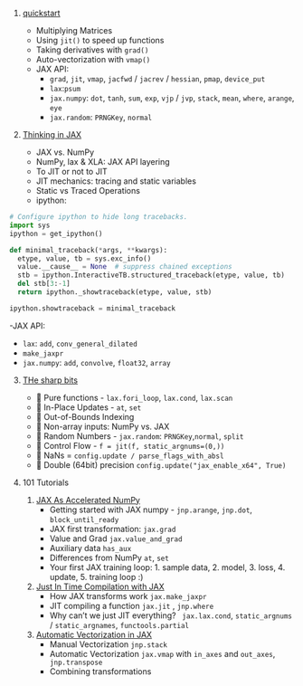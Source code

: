 1. [quickstart](quickstart.ipynb)
   - Multiplying Matrices
   - Using `jit()` to speed up functions
   - Taking derivatives with `grad()`
   - Auto-vectorization with `vmap()`
   - JAX API: 
     - `grad`, `jit`, `vmap`, `jacfwd` / `jacrev` / `hessian`, `pmap`, `device_put`
     - `lax`:`psum`
     - `jax.numpy`: `dot`, `tanh`, `sum`, `exp`, `vjp` / `jvp`, `stack`, `mean`, `where`, `arange`, `eye`
     - `jax.random`: `PRNGKey`, `normal`


2. [Thinking in JAX](thinking_in_jax.ipynb)
   - JAX vs. NumPy
   - NumPy, lax & XLA: JAX API layering
   - To JIT or not to JIT
   - JIT mechanics: tracing and static variables
   - Static vs Traced Operations
   - ipython:
```python
# Configure ipython to hide long tracebacks.
import sys
ipython = get_ipython()

def minimal_traceback(*args, **kwargs):
  etype, value, tb = sys.exc_info()
  value.__cause__ = None  # suppress chained exceptions
  stb = ipython.InteractiveTB.structured_traceback(etype, value, tb)
  del stb[3:-1]
  return ipython._showtraceback(etype, value, stb)

ipython.showtraceback = minimal_traceback
``` 
-JAX API:
- `lax`: `add`, `conv_general_dilated`
- `make_jaxpr`
- `jax.numpy`: `add`, `convolve`, `float32`, `array`

3. [THe sharp bits](Common_Gotchas_in_JAX.ipynb)
   - 🔪 Pure functions - `lax.fori_loop`, `lax.cond`, `lax.scan`
   - 🔪 In-Place Updates - `at`, `set`
   - 🔪 Out-of-Bounds Indexing
   - 🔪 Non-array inputs: NumPy vs. JAX
   - 🔪 Random Numbers - `jax.random`: `PRNGKey`,`normal`, `split`
   - 🔪 Control Flow - `f = jit(f, static_argnums=(0,))`
   - 🔪 NaNs = `config.update / parse_flags_with_absl`
   - 🔪 Double (64bit) precision `config.update("jax_enable_x64", True)`

4. 101 Tutorials
   1. [JAX As Accelerated NumPy](101_tutorials/01-jax-basics.ipynb)
      -  Getting started with JAX numpy - `jnp.arange`, `jnp.dot`, `block_until_ready`
      -  JAX first transformation: `jax.grad`
      -  Value and Grad `jax.value_and_grad`
      -  Auxiliary data `has_aux`
      -  Differences from NumPy `at`, `set`
      -  Your first JAX training loop: 1. sample data, 2. model, 3. loss, 4. update, 5. training loop :)
   2. [Just In Time Compilation with JAX](101_tutorials/02-jitting.ipynb)
      - How JAX transforms work `jax.make_jaxpr`
      - JIT compiling a function `jax.jit` , `jnp.where`
      - Why can’t we just JIT everything? ` jax.lax.cond`,  `static_argnums` / `static_argnames`, `functools.partial`
   3. [Automatic Vectorization in JAX](101_tutorials/03-vectorization.ipynb)
      - Manual Vectorization `jnp.stack`
      - Automatic Vectorization `jax.vmap` with `in_axes` and `out_axes`, ` jnp.transpose`
      - Combining transformations 